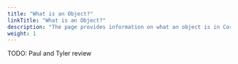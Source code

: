 ```yaml
---
title: "What is an Object?"
linkTitle: "What is an Object?"
description: "The page provides information on what an object is in Cortex"
weight: 1
---
```


TODO: Paul and Tyler review